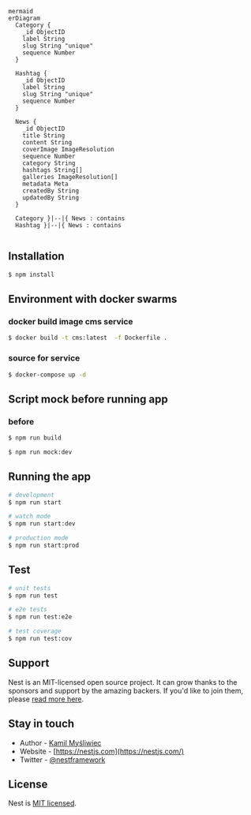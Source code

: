 
```
mermaid
erDiagram
  Category {
    _id ObjectID
    label String
    slug String "unique"
    sequence Number
  }

  Hashtag {
    _id ObjectID
    label String
    slug String "unique"
    sequence Number
  }

  News {
    _id ObjectID
    title String
    content String
    coverImage ImageResolution
    sequence Number
    category String
    hashtags String[]
    galleries ImageResolution[]
    metadata Meta
    createdBy String
    updatedBy String
  }

  Category }|--|{ News : contains
  Hashtag }|--|{ News : contains


```

## Installation

```bash
$ npm install
```

## Environment with docker swarms

### docker build image cms service
```bash
$ docker build -t cms:latest  -f Dockerfile .
```

### source for service
```bash
$ docker-compose up -d
```

## Script mock before running app

### before
```bash
$ npm run build
```

```bash
$ npm run mock:dev
```

## Running the app

```bash
# development
$ npm run start

# watch mode
$ npm run start:dev

# production mode
$ npm run start:prod
```

## Test

```bash
# unit tests
$ npm run test

# e2e tests
$ npm run test:e2e

# test coverage
$ npm run test:cov
```

## Support

Nest is an MIT-licensed open source project. It can grow thanks to the sponsors and support by the amazing backers. If you'd like to join them, please [read more here](https://docs.nestjs.com/support).

## Stay in touch

- Author - [Kamil Myśliwiec](https://kamilmysliwiec.com)
- Website - [https://nestjs.com](https://nestjs.com/)
- Twitter - [@nestframework](https://twitter.com/nestframework)

## License

Nest is [MIT licensed](LICENSE).
